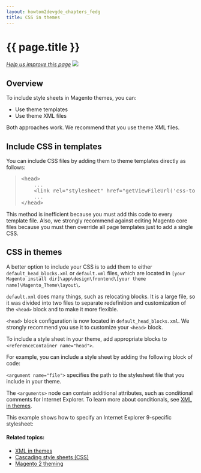 ```yaml
---
layout: howtom2devgde_chapters_fedg
title: CSS in themes
---
```


<h1 id="fedg_css-in-themes">{{ page.title }}</h1>

<p><a href="{{ site.githuburl }}frontend-dev-guide/css-topics/css-themes.md" target="_blank"><em>Help us improve this page</em></a>&nbsp;<img src="{{ site.baseurl }}common/images/newWindow.gif"/></p>

<h2 id="fedg_css-in-themes_overview">Overview</h2>

To include style sheets in Magento themes, you can:

* Use theme templates
* Use theme XML files

Both approaches work. We recommend that you use theme XML files.

<h2 id="fedg_css-in-themes_template">Include CSS in templates</h2>

You can include CSS files by adding them to theme templates directly as follows:

<blockquote>
<pre>&lt;head>
    ...
    &lt;link rel="stylesheet" href="<?php echo $this->getViewFileUrl('css-topics/styles.css') ?>" media="all" />
    ...
&lt;/head></pre>
</blockquote>

This method is inefficient because you must add this code to every template file. Also, we strongly recommend against editing Magento core files because you must then override all page templates just to add a single CSS.

<h2 id="fedg_css-in-themes_xml">CSS in themes</h2>

A better option to include your CSS is to add them to either `default_head_blocks.xml` or `default.xml` files, which are located in `[your Magento install dir]\app\design\frontend\[your theme name]\Magento_Theme\layout\`.

`default.xml` does many things, such as relocating blocks. It is a large file, so it was divided into two files to separate redefinition and customization of the `<head>` block and to make it more flexible.

`<head>` block configuration is now located in `default_head_blocks.xml`. We strongly recommend you use it to customize your `<head>` block.

To include a style sheet in your theme, add appropriate blocks to `<referenceContainer name="head">`.

For example, you can include a style sheet by adding the following block of code:

<script src="https://gist.github.com/xcomSteveJohnson/47d6677cb28edfdd81a9.js"></script>

`<argument name="file">` specifies the path to the stylesheet file that you include in your theme.

The `<arguments>` node can contain additional attributes, such as conditional comments for Internet Explorer. To learn more about conditionals, see <a href="{{ site.gdeurl }}frontend-dev-guide/layouts/layout-xml-instrux.html">XML in themes</a>.

This example shows how to specify an Internet Explorer 9-specific stylesheet:

<script src="https://gist.github.com/xcomSteveJohnson/a39c112adc67b86bd376.js"></script>




#### Related topics:

*	<a href="{{ site.gdeurl }}frontend-dev-guide/layouts/layout-xml-instrux.html">XML in themes</a>
*	<a href="{{ site.gdeurl }}frontend-dev-guide/css-topics/css-overview.html">Cascading style sheets (CSS)</a>
*	<a href="{{ site.gdeurl }}frontend-dev-guide/layouts/layout-overview.html">Magento 2 theming</a>

